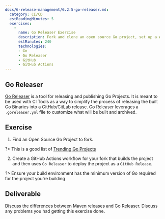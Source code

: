 ```yaml
---
docs/6-release-management/6.2.5-go-releaser.md:
  category: CI/CD
  estReadingMinutes: 5
  exercises:
    -
      name: Go Releaser Exercise
      description: Fork and clone an open source Go project, set up a workflow that will deploy a release with Go Releaser.
      estMinutes: 240
      technologies:
      - Go
      - Go Releaser
      - GitHub
      - GitHub Actions
---
```


## Go Releaser

[Go Releaser](https://goreleaser.com/install/) is a tool for releasing and publishing Go Projects. It is meant to be used with CI Tools as a way to simplify the process of releasing the built Go Binaries into a GitHub/GitLab release. Go Releaser leverages a `.goreleaser.yml` file to customize what will be built and archived.

## Exercise

1. Find an Open Source Go Project to fork.

?> This is a good list of [Trending Go Projects](https://github.com/trending/go)

2. Create a GitHub Actions workflow for your fork that builds the project and then uses `Go Releaser` to deploy the project as a `GitHub Release`.

?> Ensure your build environment has the minimum version of Go required for the project you're building

## Deliverable

Discuss the differences between Maven releases and Go Releaser. Discuss any problems you had getting this exercise done.
